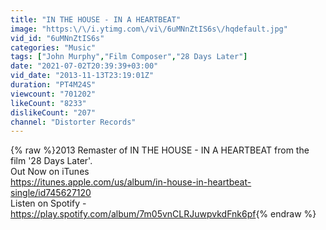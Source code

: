 ```yaml
---
title: "IN THE HOUSE - IN A HEARTBEAT"
image: "https:\/\/i.ytimg.com\/vi\/6uMNnZtIS6s\/hqdefault.jpg"
vid_id: "6uMNnZtIS6s"
categories: "Music"
tags: ["John Murphy","Film Composer","28 Days Later"]
date: "2021-07-02T20:39:39+03:00"
vid_date: "2013-11-13T23:19:01Z"
duration: "PT4M24S"
viewcount: "701202"
likeCount: "8233"
dislikeCount: "207"
channel: "Distorter Records"
---
```

{% raw %}2013 Remaster of IN THE HOUSE - IN A HEARTBEAT from the film '28 Days Later'.<br />Out Now on iTunes<br /><a rel="nofollow" target="blank" href="https://itunes.apple.com/us/album/in-house-in-heartbeat-single/id745627120">https://itunes.apple.com/us/album/in-house-in-heartbeat-single/id745627120</a><br />Listen on Spotify - <a rel="nofollow" target="blank" href="https://play.spotify.com/album/7m05vnCLRJuwpvkdFnk6pf">https://play.spotify.com/album/7m05vnCLRJuwpvkdFnk6pf</a>{% endraw %}
